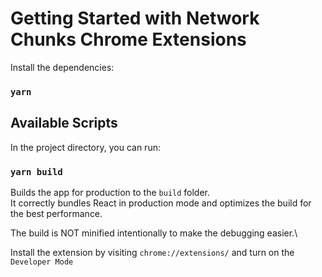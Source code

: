 # Getting Started with Network Chunks Chrome Extensions

Install the dependencies:
### `yarn` 

## Available Scripts

In the project directory, you can run:

### `yarn build`

Builds the app for production to the `build` folder.\
It correctly bundles React in production mode and optimizes the build for the best performance.

The build is NOT minified intentionally to make the debugging easier.\

Install the extension by visiting `chrome://extensions/` and turn on the `Developer Mode`